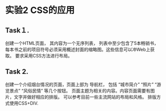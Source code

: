 # 实验2 CSS的应用

## Task１.	
创建一个HTML页面， 其内容为一个无序列表， 列表中至少包含了5本畅销书，每本书之前的项目符号必须采用概述封面的缩略图。这些信息可以冲Web上获取。 要求采用CSS方法进行布局。

## Task 2.	
创建一个介绍烟台情况的页面，页面上部为 导航栏， 包括 “城市简介” “照片” “游览景点” “风俗民情”  等几个按钮。 页面主题为相关的内容。内容页面需要有图片，文字并做好相应的排版。  可以参考目前一些主流网站的布局和风格。 排版方式使用CSS+DIV.
